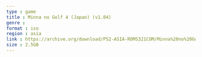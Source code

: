 ```yaml
---
type : game
title : Minna no Golf 4 (Japan) (v1.04)
genre : 
format : iso
region : asia
link : https://archive.org/download/PS2-ASIA-ROMS321COM/Minna%20no%20Golf%204%20%28Japan%29%20%28v1.04%29.7z
size : 2.5GB
---
```

